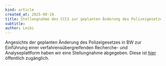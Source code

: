 ```yaml
---
kind: article
created_at: 2025-08-19
title: Stellungnahme des CCCS zur geplanten Änderung des Polizeigesetzes
subtitle: 
author: Leibi
---
```

Angesichts der geplanten Änderung des Polizeigesetzes in BW zur Einführung einer verfahrensübergreifenden Recherche- und Analyseplattform haben wir eine Stellungnahme abgegeben. Diese ist [hier](/2025-08-19-stellungsnahme-polg-analyseplattform/CCCS_Stellungnahme_Gesetzentwurf_PolG_2025.pdf) öffentlich zugänglich.
